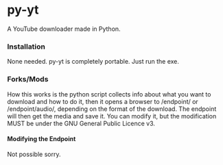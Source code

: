 # py-yt
A YouTube downloader made in Python.

### Installation
None needed. py-yt is completely portable. Just run the exe.

### Forks/Mods
How this works is the python script collects info about what you want to download and how to do it, then it opens a browser to /endpoint/ or /endpoint/audio/, depending on the format of the download. The endpoint will then get the media and save it. You can modify it, but the modification MUST be under the GNU General Public Licence v3.
#### Modifying the Endpoint
Not possible sorry.
